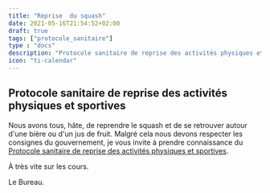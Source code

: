 ```yaml
---
title: "Reprise  du squash"
date: 2021-05-16T21:54:52+02:00
draft: true
tags: ["protocole_sanitaire"]
type : "docs"
description: "Protocole sanitaire de reprise des activités physiques et sportives - document gouvernemental"
icon: "ti-calendar"
---
```


## Protocole sanitaire de reprise des activités physiques et sportives

Nous avons tous, hâte, de reprendre le squash et de se retrouver autour d'une bière ou d'un jus de fruit. Malgré cela nous devons respecter les consignes du gouvernement, je vous invite à prendre connaissance du  [Protocole sanitaire de reprise des activités physiques et sportives](/images/ProtocoleSanitaireRepriseActiviteSportives.pdf).

À très vite sur les cours.

Le Bureau.

